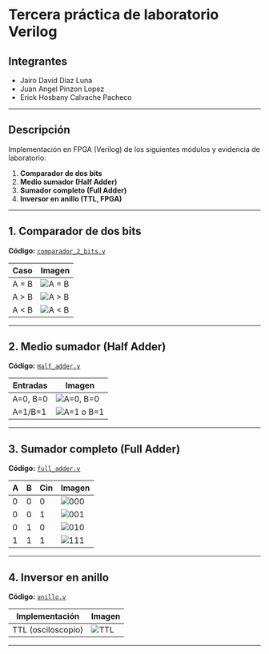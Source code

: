 # Tercera práctica de laboratorio Verilog

## Integrantes

- Jairo David Diaz Luna
- Juan Angel Pinzon Lopez
- Erick Hosbany Calvache Pacheco

---

## Descripción

Implementación en FPGA (Verilog) de los siguientes módulos y evidencia de laboratorio:

1. **Comparador de dos bits**  
2. **Medio sumador (Half Adder)**  
3. **Sumador completo (Full Adder)**  
4. **Inversor en anillo (TTL, FPGA)**  



---

## 1. Comparador de dos bits

**Código:** [`comparador_2_bits.v`](./comparador_2_bits.v)

| Caso  | Imagen                                    |
|-------|-------------------------------------------|
| A = B | ![A = B](imagenes/comparador_AB_igual.jpg) |
| A > B | ![A > B](imagenes/comparador_A_mayor_B.jpg) |
| A < B | ![A < B](imagenes/comparador_A_menor_B.jpg) |

---

## 2. Medio sumador (Half Adder)

**Código:** [`Half_adder.v`](./Half_adder.v)

| Entradas     | Imagen                               |
|--------------|--------------------------------------|
| A=0, B=0     | ![A=0, B=0](Imagenes/half_adder_00.jpg) |
| A=1/B=1      | ![A=1 o B=1](Imagenes/half_adder_01.jpg) |

---

## 3. Sumador completo (Full Adder)

**Código:** [`full_adder.v`](./full_adder.v)

| A | B | Cin | Imagen                                  |
|---|---|-----|-----------------------------------------|
| 0 | 0 | 0   | ![000](Imagenes/full_adder_000.jpg)     |
| 0 | 0 | 1   | ![001](Imagenes/full_adder_001.jpg)     |
| 0 | 1 | 0   | ![010](Imagenes/full_adder_01X.jpg)     |
| 1 | 1 | 1   | ![111](Imagenes/full_adder_111.jpg)     |

---

## 4. Inversor en anillo

**Código:** [`anillo.v`](./anillo.v)

| Implementación       | Imagen                                 |
|---------------------|----------------------------------------|
| TTL (osciloscopio)  | ![TTL](Imagenes/inversor_anillo_ttl.jpg) |

---
